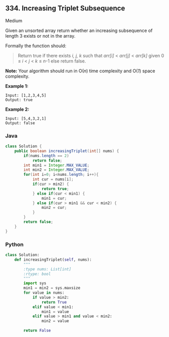 ## 334. Increasing Triplet Subsequence

Medium

Given an unsorted array return whether an increasing subsequence of length 3 exists or not in the array.

Formally the function should:

> Return true if there exists *i, j, k* 
> such that *arr[i]* < *arr[j]* < *arr[k]* given 0 ≤ *i* < *j* < *k* ≤ *n*-1 else return false.

**Note:** Your algorithm should run in O(*n*) time complexity and O(*1*) space complexity.

**Example 1:**

```
Input: [1,2,3,4,5]
Output: true
```

**Example 2:**

```
Input: [5,4,3,2,1]
Output: false
```

### Java

````java
class Solution {
    public boolean increasingTriplet(int[] nums) {
        if(nums.length == 2)
            return false;
        int min1 = Integer.MAX_VALUE;
        int min2 = Integer.MAX_VALUE;
        for(int i=0; i<nums.length; i++){
            int cur = nums[i];
            if(cur > min2) {
                return true;
            } else if(cur < min1) {
                min1 = cur;
            } else if(cur > min1 && cur < min2) {
                min2 = cur;
            }
        }
        return false;
    }
}
````

### Python

```python
class Solution:
    def increasingTriplet(self, nums):
        """
        :type nums: List[int]
        :rtype: bool
        """
        import sys
        min1 = min2 = sys.maxsize
        for value in nums:
            if value > min2:
                return True
            elif value < min1:
                min1 = value
            elif value > min1 and value < min2:
                min2 = value
        
        return False
```

